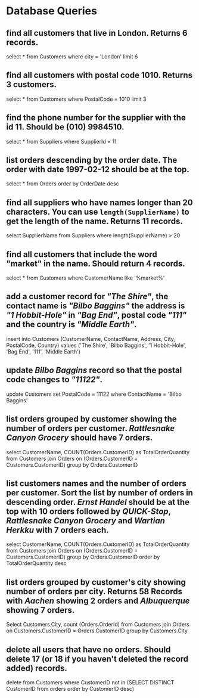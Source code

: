 # Database Queries

## find all customers that live in London. Returns 6 records.

select *
from Customers
where city = 'London'
limit 6

## find all customers with postal code 1010. Returns 3 customers.

select *
from Customers
where PostalCode = 1010
limit 3

## find the phone number for the supplier with the id 11. Should be (010) 9984510.

select *
from Suppliers
where SupplierId = 11

## list orders descending by the order date. The order with date 1997-02-12 should be at the top.

select *
from Orders
order by OrderDate desc

## find all suppliers who have names longer than 20 characters. You can use `length(SupplierName)` to get the length of the name. Returns 11 records.

select SupplierName 
from Suppliers
where length(SupplierName) > 20

## find all customers that include the word "market" in the name. Should return 4 records.

select *
from Customers
where CustomerName like '%market%'

## add a customer record for _"The Shire"_, the contact name is _"Bilbo Baggins"_ the address is _"1 Hobbit-Hole"_ in _"Bag End"_, postal code _"111"_ and the country is _"Middle Earth"_.

insert into Customers (CustomerName, ContactName, Address, City, PostalCode, Country)
values ('The Shire', 'Bilbo Baggins', '1 Hobbit-Hole', 'Bag End', '111', 'Middle Earth')

## update _Bilbo Baggins_ record so that the postal code changes to _"11122"_.

update Customers
set PostalCode = 11122
where ContactName = 'Bilbo Baggins'

## list orders grouped by customer showing the number of orders per customer. _Rattlesnake Canyon Grocery_ should have 7 orders.

select CustomerName, COUNT(Orders.CustomerID) as TotalOrderQuantity
from Customers join Orders on (Orders.CustomerID = Customers.CustomerID)
group by Orders.CustomerID

## list customers names and the number of orders per customer. Sort the list by number of orders in descending order. _Ernst Handel_ should be at the top with 10 orders followed by _QUICK-Stop_, _Rattlesnake Canyon Grocery_ and _Wartian Herkku_ with 7 orders each.

select CustomerName, COUNT(Orders.CustomerID) as TotalOrderQuantity
from Customers join Orders on (Orders.CustomerID = Customers.CustomerID)
group by Orders.CustomerID
order by TotalOrderQuantity desc

## list orders grouped by customer's city showing number of orders per city. Returns 58 Records with _Aachen_ showing 2 orders and _Albuquerque_ showing 7 orders.

Select Customers.City, count (Orders.OrderId) 
from Customers 
join Orders on Customers.CustomerID = Orders.CustomerID 
group by Customers.City

## delete all users that have no orders. Should delete 17 (or 18 if you haven't deleted the record added) records.

delete from Customers 
where CustomerID 
not in (SELECT DISTINCT CustomerID from orders order by CustomerID desc)
